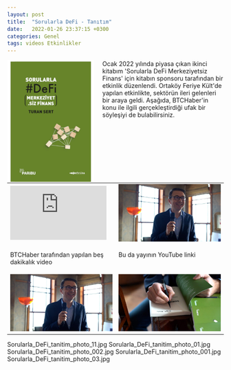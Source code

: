 ```yaml
---
layout: post
title:  "Sorularla DeFi - Tanıtım"
date:   2022-01-26 23:37:15 +0300
categories: Genel
tags: videos Etkinlikler
---
```


<img align="left" src="/assets/Sorularla_DeFi_kapak.jpg" style="width:40%; padding-right:20px"> Ocak 2022 yılında piyasa çıkan ikinci kitabım 'Sorularla DeFi Merkeziyetsiz Finans' için kitabın sponsoru tarafından bir etkinlik düzenlendi. Ortaköy Feriye Kült'de yapılan etkinlikte, sektörün ileri gelenleri bir araya geldi. Aşağıda, BTCHaber'in konu ile ilgili gerçekleştirdiği ufak bir söyleşiyi de bulabilirsiniz.   
&nbsp;

<table><tr>
<td style="width:50%">
<iframe width="224" height="126" src="https://www.youtube.com/embed/vIn76AKiuz8" frameborder="0" allowfullscreen></iframe></td>
</td>
<td style="width:50%">
<img src="/assets/Sorularla_DeFi_tanitim_photo_001.jpg"></tr>
<tr><td style="width:50%; vertical-align:top">
<p>
BTCHaber tarafından yapılan beş dakikalık video  
</p></td>
<td style="width:50%; vertical-align:top">
<p>Bu da yayının YouTube linki</p>
</td>
</tr>
<tr>
<td style="width:50%">
<img src="/assets/Sorularla_DeFi_tanitim_photo_001.jpg">
</td>
<td style="width:50%"><img src="/assets/Sorularla_DeFi_tanitim_photo_002.jpg">
</td>
</tr>


</table>

Sorularla_DeFi_tanitim_photo_11.jpg
Sorularla_DeFi_tanitim_photo_01.jpg
Sorularla_DeFi_tanitim_photo_002.jpg
Sorularla_DeFi_tanitim_photo_001.jpg
Sorularla_DeFi_tanitim_photo_03.jpg
